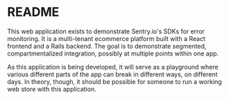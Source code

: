# README

This web application exists to demonstrate Sentry.io's SDKs for error monitoring.
It is a multi-tenant ecommerce platform built with a React frontend and a Rails backend.
The goal is to demonstrate segmented, compartmentalized integration, possibly at multiple points within one app.

As this application is being developed, it will serve as a playground where various different parts of the app can break
in different ways, on different days. In theory, though, it should be possible for someone to run a working web store with
this application.

